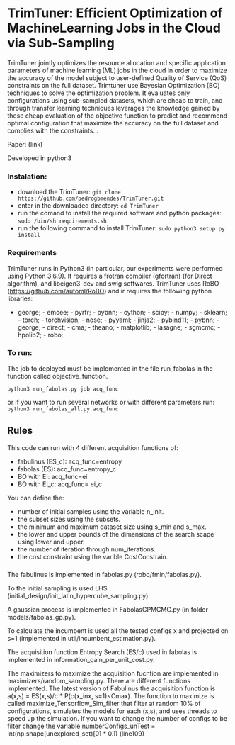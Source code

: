 # TrimTuner: Efficient Optimization of MachineLearning Jobs in the Cloud via Sub-Sampling

TrimTuner jointly optimizes the resource allocation and specific application parameters of machine learning (ML) jobs in the cloud in order to maximize the accuracy of the model subject to user-defined Quality of Service (QoS) constraints on the full dataset. Trimtuner use Bayesian Optimization (BO) techniques to solve the optimization problem. It evaluates only configurations using sub-sampled datasets, which are cheap to train, and through transfer learning techniques leverages the knowledge gained by these cheap evaluation of the objective function to predict and recommend optimal configuration that maximize the accuracy on the full dataset and complies with the constraints. .

Paper: (link)


Developed in python3



### Instalation:
* download the TrimTuner: 
```git clone https://github.com/pedrogbmendes/TrimTuner.git```
* enter in the downloaded directory: 
```cd TrimTuner```
* run the comand to install the required software and python packages: 
```sudo /bin/sh requirements.sh```
* run the following command to install TrimTuner: 
```sudo python3 setup.py install```



### Requirements

TrimTuner runs in Python3 (in particular, our experiments were performed using Python 3.6.9).
It requires a frotran compiler (gfortran) (for Direct algorithm), and libeigen3-dev and swig softwares.
TrimTuner uses RoBO (https://github.com/automl/RoBO) and ir requires the following python libraries:
- george; - emcee; - pyrfr; - pybnn; - cython; - scipy; - numpy; - sklearn; - torch; - torchvision; - nose; - pyyaml; - jinja2; - pybind11; - pybnn; - george; - direct; - cma; - theano; - matplotlib; - lasagne; - sgmcmc; - hpolib2; - robo;




    
  
### To run:

The job to deployed must be implemented in the file run_fabolas in the function called objective_function.

```python3 run_fabolas.py job acq_func```
  
or if you want to run  several networks or with different parameters run:
```python3 run_fabolas_all.py acq_func```
  
  
## Rules

This code can run with 4 different acquisition functions of:

* fabulinus (ES_c):  acq_func=entropy
* fabolas (ES): acq_func=entropy_c
* BO with EI:   acq_func=ei
* BO with EI_c:  acq_func= ei_c


You can define the:
* number of initial samples using the variable n_init.
* the subset sizes using the subsets.
* the minimum and maximum dataset size using s_min and s_max.
* the lower and upper bounds of the dimensions of the search scape using lower and upper.
* the number of iteration through num_iterations.
* the cost constraint using the varible CostConstrain.
 
###
 
The fabulinus is implemented in fabolas.py (robo/fmin/fabolas.py).
 
To the initial sampling is used LHS (initial_design/init_latin_hypercube_sampling.py)

A gaussian process is implemented in FabolasGPMCMC.py (in folder models/fabolas_gp.py).

To calculate the incumbent is used all the tested configs x and projected on s=1 (implemented in util/incumbent_estimation.py).

The acquisition function Entropy Search (ES/c) used in fabolas is implemented in information_gain_per_unit_cost.py. 

The maximizers to maximize the acquisition fucntion are implemented in maximizers/random_sampling.py. 
There are different functions implemented. The latest version of Fabulinus the acquisition function is a(x,s) = ES(x,s)/c * P(c(x_inx, s=1)<Cmax).
The function to maximize is called maximize_Tensorflow_Sim_filter that filter at random 10% of configurations, simulates the models for each (x,s),  and uses threads to speed up the simulation. If you want to change the number of configs to be filter change the variable numberConfigs_unTest = int(np.shape(unexplored_set)[0] * 0.1) (line109)

